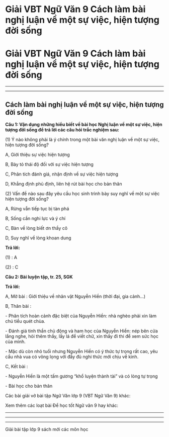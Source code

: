 # Giải VBT Ngữ Văn 9 Cách làm bài nghị luận về một sự việc, hiện tượng đời sống

# Giải VBT Ngữ Văn 9 Cách làm bài nghị luận về một sự việc, hiện tượng đời sống

* * *

* * *

## Cách làm bài nghị luận về một sự việc, hiện tượng đời sống

**Câu 1: Vận dụng những hiểu biết về bài học Nghị luận về một sự việc, hiện tượng đời sống để trả lời các câu hỏi trắc nghiệm sau:**

(1) Ý nào không phải là ý chính trong một bài văn nghị luận về một sự việc, hiện tượng đời sống?

A, Giới thiệu sự việc hiện tượng

B, Bày tỏ thái độ đối với sự việc hiện tượng

C, Phân tích đánh giá, nhận định về sự việc hiện tượng

D, Khẳng định phủ định, liên hệ rút bài học cho bản thân

(2) Vấn đề nào sau đây yêu cầu học sinh trình bày suy nghĩ về một sự việc hiện tượng đời sống?

A, Rừng vẫn tiếp tục bị tàn phá

B, Sống cần nghi lực và ý chí

C, Bàn về lòng biết ơn thầy cô

D, Suy nghĩ về lòng khoan dung

**Trả lời:**

(1) : A

(2) : C

**Câu 2: Bài luyện tập, tr. 25, SGK**

**Trả lời:**

A, Mở bài : Giới thiệu về nhân vật Nguyễn Hiền (thời đại, gia cảnh...)

B, Thân bài :

\- Phân tích hoàn cảnh đặc biệt của Nguyễn Hiền: nhà nghèo phải xin làm chú tiểu quét chùa.

\- Đánh giá tinh thần chủ động và ham học của Nguyễn Hiền: nép bên cửa lắng nghe, hỏi thêm thầy, lấy lá để viết chữ, xin thầy đi thi để xem sức học của mình.

\- Mặc dù còn nhỏ tuổi nhưng Nguyễn Hiền có ý thức tự trọng rất cao, yêu cầu nhà vua có võng lọng với đầy đủ nghi thức mới chịu về kinh.

C, Kết bài : 

\- Nguyễn Hiền là một tấm gương “khổ luyện thành tài” và có lòng tự trọng

\- Bài học cho bản thân

Các bài giải vở bài tập Ngữ Văn lớp 9 (VBT Ngữ Văn 9) khác:

Xem thêm các loạt bài Để học tốt Ngữ văn 9 hay khác:

* * *

* * *

* * *

Giải bài tập lớp 9 sách mới các môn học
